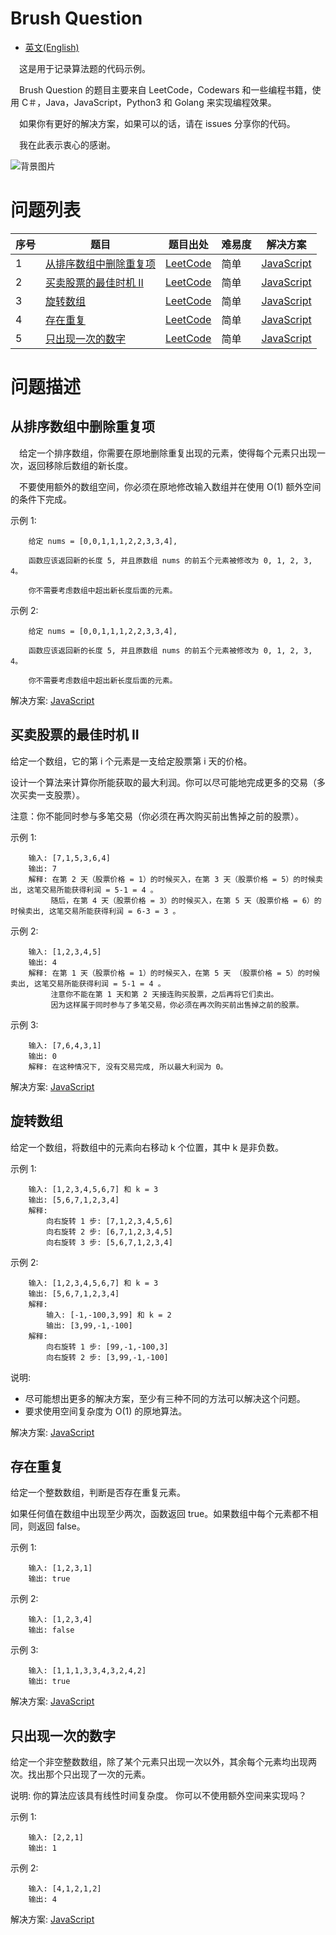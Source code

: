 # Brush Question

- [英文(English)](https://github.com/SilenceHVK/brush-question/blob/master/README.md)

&ensp;&ensp;这是用于记录算法题的代码示例。

&ensp;&ensp;Brush Question 的题目主要来自 LeetCode，Codewars 和一些编程书籍，使用 C＃，Java，JavaScript，Python3 和 Golang 来实现编程效果。

&ensp;&ensp;如果你有更好的解决方案，如果可以的话，请在 issues 分享你的代码。

&ensp;&ensp;我在此表示衷心的感谢。


![背景图片](https://github.com/SilenceHVK/Articles/raw/master/assets/images/bgImages/bg3.png)

# 问题列表

| 序号 | 题目 | 题目出处 | 难易度 | 解决方案 |
| ---|---|---|---|--- |
| 1 | [从排序数组中删除重复项](#user-content-从排序数组中删除重复项) | [LeetCode](https://leetcode-cn.com/explore/interview/card/top-interview-questions-easy/1/array/21/) | 简单 | [JavaScript](https://github.com/SilenceHVK/brush-question/blob/master/javascript/removeDuplicates.js) |
| 2 | [买卖股票的最佳时机 II](#user-content-买卖股票的最佳时机-ii) | [LeetCode](https://leetcode-cn.com/explore/interview/card/top-interview-questions-easy/1/array/22/) | 简单 | [JavaScript](https://github.com/SilenceHVK/brush-question/blob/master/javascript/maxProfit.js)|
| 3 | [旋转数组](#user-content-旋转数组) | [LeetCode](https://leetcode-cn.com/explore/interview/card/top-interview-questions-easy/1/array/23/) | 简单 | [JavaScript](https://github.com/SilenceHVK/brush-question/blob/master/javascript/rotateArray.js)|
| 4 | [存在重复](#user-content-存在重复) | [LeetCode](https://leetcode-cn.com/explore/interview/card/top-interview-questions-easy/1/array/24/) | 简单 | [JavaScript](https://github.com/SilenceHVK/brush-question/blob/master/javascript/containsDuplicate.js)|
| 5 | [只出现一次的数字](#user-content-只出现一次的数字) | [LeetCode](https://leetcode-cn.com/explore/interview/card/top-interview-questions-easy/1/array/25/) | 简单 | [JavaScript](https://github.com/SilenceHVK/brush-question/blob/master/javascript/singleNumber.js)|

# 问题描述

## 从排序数组中删除重复项

&ensp;&ensp;给定一个排序数组，你需要在原地删除重复出现的元素，使得每个元素只出现一次，返回移除后数组的新长度。

&ensp;&ensp;不要使用额外的数组空间，你必须在原地修改输入数组并在使用 O(1) 额外空间的条件下完成。

示例 1:
```
    给定 nums = [0,0,1,1,1,2,2,3,3,4],

    函数应该返回新的长度 5, 并且原数组 nums 的前五个元素被修改为 0, 1, 2, 3, 4。

    你不需要考虑数组中超出新长度后面的元素。 
```

示例 2:
```
    给定 nums = [0,0,1,1,1,2,2,3,3,4],

    函数应该返回新的长度 5, 并且原数组 nums 的前五个元素被修改为 0, 1, 2, 3, 4。

    你不需要考虑数组中超出新长度后面的元素。

```

解决方案:
[JavaScript](https://github.com/SilenceHVK/brush-question/blob/master/javascript/removeDuplicates.js)

## 买卖股票的最佳时机 II

给定一个数组，它的第 i 个元素是一支给定股票第 i 天的价格。

设计一个算法来计算你所能获取的最大利润。你可以尽可能地完成更多的交易（多次买卖一支股票）。

注意：你不能同时参与多笔交易（你必须在再次购买前出售掉之前的股票）。

示例 1:
```
    输入: [7,1,5,3,6,4]
    输出: 7
    解释: 在第 2 天（股票价格 = 1）的时候买入，在第 3 天（股票价格 = 5）的时候卖出, 这笔交易所能获得利润 = 5-1 = 4 。
         随后，在第 4 天（股票价格 = 3）的时候买入，在第 5 天（股票价格 = 6）的时候卖出, 这笔交易所能获得利润 = 6-3 = 3 。
```

示例 2:
```
    输入: [1,2,3,4,5]
    输出: 4
    解释: 在第 1 天（股票价格 = 1）的时候买入，在第 5 天 （股票价格 = 5）的时候卖出, 这笔交易所能获得利润 = 5-1 = 4 。
         注意你不能在第 1 天和第 2 天接连购买股票，之后再将它们卖出。
         因为这样属于同时参与了多笔交易，你必须在再次购买前出售掉之前的股票。
```

示例 3:
```
    输入: [7,6,4,3,1]
    输出: 0
    解释: 在这种情况下, 没有交易完成, 所以最大利润为 0。
```

解决方案:
[JavaScript](https://github.com/SilenceHVK/brush-question/blob/master/javascript/maxProfit.js)

## 旋转数组

给定一个数组，将数组中的元素向右移动 k 个位置，其中 k 是非负数。

示例 1:
```
    输入: [1,2,3,4,5,6,7] 和 k = 3
    输出: [5,6,7,1,2,3,4]
    解释:
        向右旋转 1 步: [7,1,2,3,4,5,6]
        向右旋转 2 步: [6,7,1,2,3,4,5]
        向右旋转 3 步: [5,6,7,1,2,3,4]
```

示例 2:
```
    输入: [1,2,3,4,5,6,7] 和 k = 3
    输出: [5,6,7,1,2,3,4]
    解释:
        输入: [-1,-100,3,99] 和 k = 2
        输出: [3,99,-1,-100]
    解释: 
        向右旋转 1 步: [99,-1,-100,3]
        向右旋转 2 步: [3,99,-1,-100]
```

说明:
- 尽可能想出更多的解决方案，至少有三种不同的方法可以解决这个问题。
- 要求使用空间复杂度为 O(1) 的原地算法。

解决方案:
[JavaScript](https://github.com/SilenceHVK/brush-question/blob/master/javascript/rotateArray.js)

## 存在重复

给定一个整数数组，判断是否存在重复元素。

如果任何值在数组中出现至少两次，函数返回 true。如果数组中每个元素都不相同，则返回 false。

示例 1:
```
    输入: [1,2,3,1]
    输出: true
```

示例 2:
```
    输入: [1,2,3,4]
    输出: false
```

示例 3:
```
    输入: [1,1,1,3,3,4,3,2,4,2]
    输出: true
```

解决方案:
[JavaScript](https://github.com/SilenceHVK/brush-question/blob/master/javascript/containsDuplicate.js)

## 只出现一次的数字

给定一个非空整数数组，除了某个元素只出现一次以外，其余每个元素均出现两次。找出那个只出现了一次的元素。

说明:
    你的算法应该具有线性时间复杂度。 你可以不使用额外空间来实现吗？

示例 1:
```
    输入: [2,2,1]
    输出: 1
```

示例 2:
```
    输入: [4,1,2,1,2]
    输出: 4
```

解决方案:
[JavaScript](https://github.com/SilenceHVK/brush-question/blob/master/javascript/singleNumber.js)